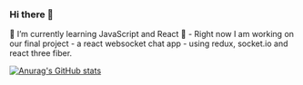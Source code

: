 ### Hi there 👋

🌱 I’m currently learning JavaScript and React 🔭 - Right now I am working on our final project - a react websocket chat app - using redux, socket.io and react three fiber.

[![Anurag's GitHub stats](https://github-readme-stats.vercel.app/api?username=puckfried)](https://github.com/anuraghazra/github-readme-stats)

